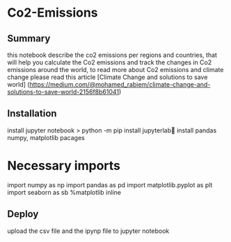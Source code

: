 # Co2-Emissions

## Summary

this notebook describe the co2 emissions per regions and countries, that will help you calculate the Co2 emissions
and track the changes in Co2 emissions around the world, to read more about Co2 emissions and climate change please
read this article 
[Climate Change and solutions to save world] (https://medium.com/@mohamed_rabiem/climate-change-and-solutions-to-save-world-2156f8b61041)

## Installation 

 install jupyter notebook > python -m pip install jupyterlab📔 
 install pandas numpy, matplotlib pacages
 
 
 # Necessary imports
import numpy as np
import pandas as pd
import matplotlib.pyplot as plt
import seaborn as sb
%matplotlib inline

 
## Deploy

upload the csv file and the ipynp file to jupyter notebook


